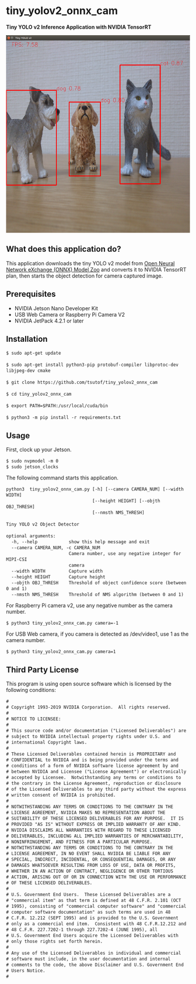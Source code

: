 # tiny_yolov2_onnx_cam
**Tiny YOLO v2 Inference Application with NVIDIA TensorRT**

<img src="./screenshot.png" alt="Screenshot" title="Screenshot" width="540" height="540">

## What does this application do?

This application downloads the tiny YOLO v2 model from [Open Neural Network eXchange (ONNX) Model Zoo](https://github.com/onnx/models) and converts it to NVIDIA TensorRT plan, then starts the object detection for camera captured image.

## Prerequisites

- NVIDIA Jetson Nano Developer Kit
- USB Web Camera or Raspberry Pi Camera V2
- NVIDIA JetPack 4.2.1 or later

## Installation

```
$ sudo apt-get update

$ sudo apt-get install python3-pip protobuf-compiler libprotoc-dev libjpeg-dev cmake

$ git clone https://github.com/tsutof/tiny_yolov2_onnx_cam

$ cd tiny_yolov2_onnx_cam

$ export PATH=$PATH:/usr/local/cuda/bin

$ python3 -m pip install -r requirements.txt
```

## Usage

First, clock up your Jetson.

```
$ sudo nvpmodel -m 0
$ sudo jetson_clocks
```

The following command starts this application.

```
python3  tiny_yolov2_onnx_cam.py [-h] [--camera CAMERA_NUM] [--width WIDTH]
                                 [--height HEIGHT] [--objth OBJ_THRESH]
                                 [--nmsth NMS_THRESH]

Tiny YOLO v2 Object Detector

optional arguments:
  -h, --help            show this help message and exit
  --camera CAMERA_NUM, -c CAMERA_NUM
                        Camera number, use any negative integer for MIPI-CSI
                        camera
  --width WIDTH         Capture width
  --height HEIGHT       Capture height
  --objth OBJ_THRESH    Threshold of object confidence score (between 0 and 1)
  --nmsth NMS_THRESH    Threshold of NMS algorithm (between 0 and 1)
```

For Raspberry Pi camera v2, use any negative number as the camera number.

```
$ python3 tiny_yolov2_onnx_cam.py camera=-1 
```

For USB Web camera, if you camera is detected as /dev/video1, use 1 as the camera number.

```
$ python3 tiny_yolov2_onnx_cam.py camera=1
```

## Third Party License

This program is using open source software which is licensed by the following conditions:

```
#
# Copyright 1993-2019 NVIDIA Corporation.  All rights reserved.
#
# NOTICE TO LICENSEE:
#
# This source code and/or documentation ("Licensed Deliverables") are
# subject to NVIDIA intellectual property rights under U.S. and
# international Copyright laws.
#
# These Licensed Deliverables contained herein is PROPRIETARY and
# CONFIDENTIAL to NVIDIA and is being provided under the terms and
# conditions of a form of NVIDIA software license agreement by and
# between NVIDIA and Licensee ("License Agreement") or electronically
# accepted by Licensee.  Notwithstanding any terms or conditions to
# the contrary in the License Agreement, reproduction or disclosure
# of the Licensed Deliverables to any third party without the express
# written consent of NVIDIA is prohibited.
#
# NOTWITHSTANDING ANY TERMS OR CONDITIONS TO THE CONTRARY IN THE
# LICENSE AGREEMENT, NVIDIA MAKES NO REPRESENTATION ABOUT THE
# SUITABILITY OF THESE LICENSED DELIVERABLES FOR ANY PURPOSE.  IT IS
# PROVIDED "AS IS" WITHOUT EXPRESS OR IMPLIED WARRANTY OF ANY KIND.
# NVIDIA DISCLAIMS ALL WARRANTIES WITH REGARD TO THESE LICENSED
# DELIVERABLES, INCLUDING ALL IMPLIED WARRANTIES OF MERCHANTABILITY,
# NONINFRINGEMENT, AND FITNESS FOR A PARTICULAR PURPOSE.
# NOTWITHSTANDING ANY TERMS OR CONDITIONS TO THE CONTRARY IN THE
# LICENSE AGREEMENT, IN NO EVENT SHALL NVIDIA BE LIABLE FOR ANY
# SPECIAL, INDIRECT, INCIDENTAL, OR CONSEQUENTIAL DAMAGES, OR ANY
# DAMAGES WHATSOEVER RESULTING FROM LOSS OF USE, DATA OR PROFITS,
# WHETHER IN AN ACTION OF CONTRACT, NEGLIGENCE OR OTHER TORTIOUS
# ACTION, ARISING OUT OF OR IN CONNECTION WITH THE USE OR PERFORMANCE
# OF THESE LICENSED DELIVERABLES.
#
# U.S. Government End Users.  These Licensed Deliverables are a
# "commercial item" as that term is defined at 48 C.F.R. 2.101 (OCT
# 1995), consisting of "commercial computer software" and "commercial
# computer software documentation" as such terms are used in 48
# C.F.R. 12.212 (SEPT 1995) and is provided to the U.S. Government
# only as a commercial end item.  Consistent with 48 C.F.R.12.212 and
# 48 C.F.R. 227.7202-1 through 227.7202-4 (JUNE 1995), all
# U.S. Government End Users acquire the Licensed Deliverables with
# only those rights set forth herein.
#
# Any use of the Licensed Deliverables in individual and commercial
# software must include, in the user documentation and internal
# comments to the code, the above Disclaimer and U.S. Government End
# Users Notice.
#
```
